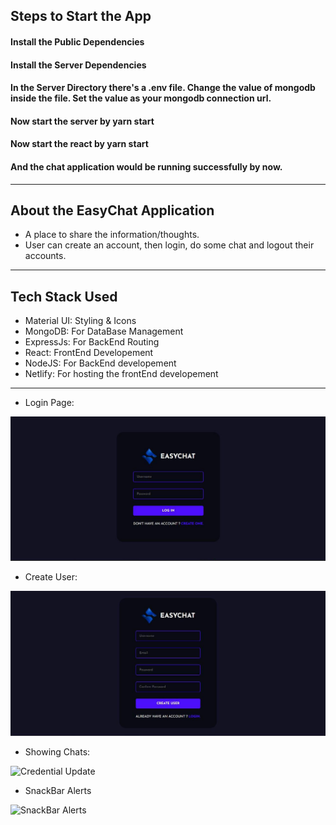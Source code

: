 ## Steps to Start the App

#### Install the Public Dependencies
#### Install the Server Dependencies
#### In the Server Directory there's a .env file. Change the value of mongodb inside the file. Set the value as your mongodb connection url.
#### Now start the server by yarn start
#### Now start the react by yarn start
#### And the chat application would be running successfully by now.

---

## About the EasyChat Application

- A place to share the information/thoughts.
- User can create an account, then login, do some chat and logout their accounts.

---

## Tech Stack Used

- Material UI: Styling & Icons
- MongoDB: For DataBase Management
- ExpressJs: For BackEnd Routing
- React: FrontEnd Developement
- NodeJS: For BackEnd developement
- Netlify: For hosting the frontEnd developement

---

- Login Page:

![Login Page](assets/login.jpg)

- Create User:

![Create User](assets/createuser.jpg)

- Showing Chats:

![Credential Update](assets/userUpdate.webp)

- SnackBar Alerts

![SnackBar Alerts](assets/snackBar9.png)

